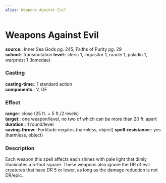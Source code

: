 ```yaml
---
alias: Weapons Against Evil
---
```


# Weapons Against Evil 

**source**:: Inner Sea Gods pg. 245, Faiths of Purity pg. 29  
**school**:: transmutation
**level**:: cleric 1, inquisitor 1, oracle 1, paladin 1, warpriest 1 (Iomedae)

### Casting 

**casting-time**:: 1 standard action  
**components**:: V, DF

### Effect 

**range**:: close (25 ft. + 5 ft./2 levels)  
**target**:: one weapon/level, no two of which can be more than 20 ft. apart  
**duration**:: 1 round/level  
**saving-throw**:: Fortitude negates (harmless, object)
**spell-resistance**:: yes (harmless, object)

### Description 

Each weapon this spell affects each shines with pale light that dimly illuminates a 5-foot square. These weapons also ignore the DR of evil creatures that have DR 5 or lower, as long as the damage reduction is not DR/epic.

